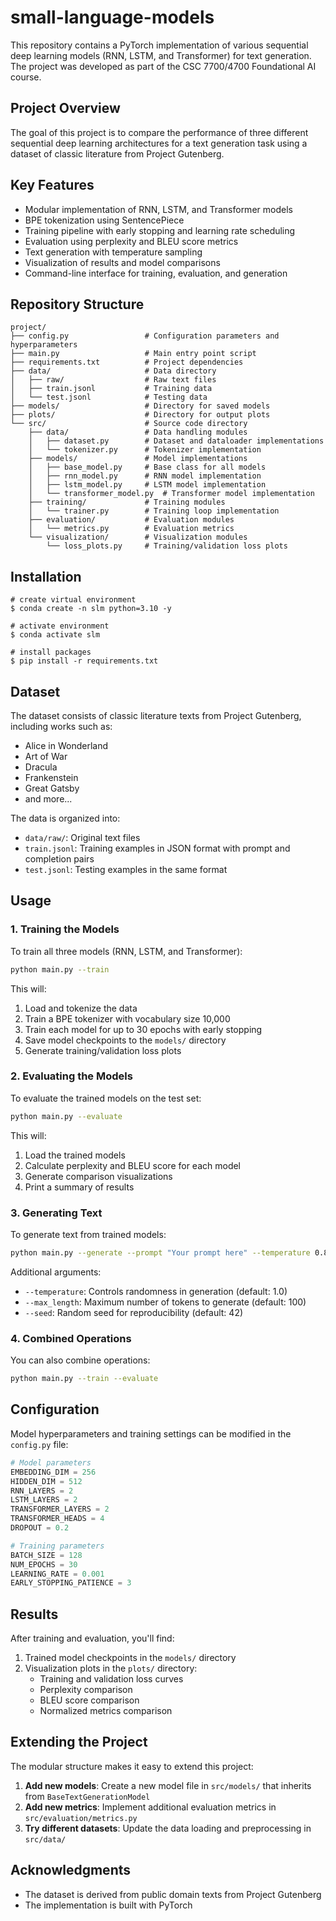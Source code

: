 # small-language-models
This repository contains a PyTorch implementation of various sequential deep learning models (RNN, LSTM, and Transformer) for text generation. The project was developed as part of the CSC 7700/4700 Foundational AI course.

## Project Overview
The goal of this project is to compare the performance of three different sequential deep learning architectures for a text generation task using a dataset of classic literature from Project Gutenberg.

## Key Features

- Modular implementation of RNN, LSTM, and Transformer models
- BPE tokenization using SentencePiece
- Training pipeline with early stopping and learning rate scheduling
- Evaluation using perplexity and BLEU score metrics
- Text generation with temperature sampling
- Visualization of results and model comparisons
- Command-line interface for training, evaluation, and generation

## Repository Structure

```
project/
├── config.py                 # Configuration parameters and hyperparameters
├── main.py                   # Main entry point script
├── requirements.txt          # Project dependencies
├── data/                     # Data directory
│   ├── raw/                  # Raw text files
│   ├── train.jsonl           # Training data
│   └── test.jsonl            # Testing data
├── models/                   # Directory for saved models
├── plots/                    # Directory for output plots
└── src/                      # Source code directory
    ├── data/                 # Data handling modules
    │   ├── dataset.py        # Dataset and dataloader implementations
    │   └── tokenizer.py      # Tokenizer implementation
    ├── models/               # Model implementations
    │   ├── base_model.py     # Base class for all models
    │   ├── rnn_model.py      # RNN model implementation
    │   ├── lstm_model.py     # LSTM model implementation
    │   └── transformer_model.py  # Transformer model implementation
    ├── training/             # Training modules
    │   └── trainer.py        # Training loop implementation
    ├── evaluation/           # Evaluation modules
    │   └── metrics.py        # Evaluation metrics
    └── visualization/        # Visualization modules
        └── loss_plots.py     # Training/validation loss plots
```

## Installation

```shell
# create virtual environment
$ conda create -n slm python=3.10 -y

# activate environment
$ conda activate slm

# install packages
$ pip install -r requirements.txt
```

## Dataset

The dataset consists of classic literature texts from Project Gutenberg, including works such as:

- Alice in Wonderland
- Art of War
- Dracula
- Frankenstein
- Great Gatsby
- and more...

The data is organized into:

- `data/raw/`: Original text files
- `train.jsonl`: Training examples in JSON format with prompt and completion pairs
- `test.jsonl`: Testing examples in the same format


## Usage

### 1. Training the Models

To train all three models (RNN, LSTM, and Transformer):

```bash
python main.py --train
```

This will:
1. Load and tokenize the data
2. Train a BPE tokenizer with vocabulary size 10,000
3. Train each model for up to 30 epochs with early stopping
4. Save model checkpoints to the `models/` directory
5. Generate training/validation loss plots

### 2. Evaluating the Models

To evaluate the trained models on the test set:

```bash
python main.py --evaluate
```

This will:
1. Load the trained models
2. Calculate perplexity and BLEU score for each model
3. Generate comparison visualizations
4. Print a summary of results

### 3. Generating Text

To generate text from trained models:

```bash
python main.py --generate --prompt "Your prompt here" --temperature 0.8 --max_length 100
```

Additional arguments:
- `--temperature`: Controls randomness in generation (default: 1.0)
- `--max_length`: Maximum number of tokens to generate (default: 100)
- `--seed`: Random seed for reproducibility (default: 42)

### 4. Combined Operations

You can also combine operations:

```bash
python main.py --train --evaluate
```

## Configuration

Model hyperparameters and training settings can be modified in the `config.py` file:

```python
# Model parameters
EMBEDDING_DIM = 256
HIDDEN_DIM = 512
RNN_LAYERS = 2
LSTM_LAYERS = 2
TRANSFORMER_LAYERS = 2
TRANSFORMER_HEADS = 4
DROPOUT = 0.2

# Training parameters
BATCH_SIZE = 128
NUM_EPOCHS = 30
LEARNING_RATE = 0.001
EARLY_STOPPING_PATIENCE = 3
```

## Results

After training and evaluation, you'll find:

1. Trained model checkpoints in the `models/` directory
2. Visualization plots in the `plots/` directory:
   - Training and validation loss curves
   - Perplexity comparison
   - BLEU score comparison
   - Normalized metrics comparison

## Extending the Project

The modular structure makes it easy to extend this project:

1. **Add new models**: Create a new model file in `src/models/` that inherits from `BaseTextGenerationModel`
2. **Add new metrics**: Implement additional evaluation metrics in `src/evaluation/metrics.py`
3. **Try different datasets**: Update the data loading and preprocessing in `src/data/`

## Acknowledgments

- The dataset is derived from public domain texts from Project Gutenberg
- The implementation is built with PyTorch
